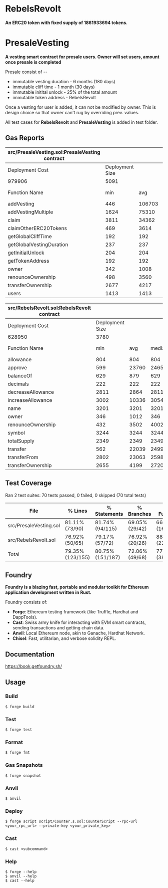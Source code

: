 # RebelsRevolt
 **An ERC20 token with fixed supply of 1861933694 tokens.**

# PresaleVesting
 **A vesting smart contract for presale users. Owner will set users, amount once presale is completed** 

 Presale consist of --
   - immutable vesting duration - 6 months (180 days)
   - immutable cliff time - 1 month (30 days)
   - immutable initital unlock - 25% of the total amount
   - immutable token address - RebelsRevolt

   Once a vesting for user is added, it can not be modified by owner. This is design choice so that owner can't rug by overriding prev. values. 

   All test cases for **RebelsRevolt** and **PresaleVesting** is added in test folder. 

## Gas Reports

| src/PresaleVesting.sol:PresaleVesting contract |                 |        |        |        |         |
|------------------------------------------------|-----------------|--------|--------|--------|---------|
| Deployment Cost                                | Deployment Size |        |        |        |         |
| 979906                                         | 5091            |        |        |        |         |
| Function Name                                  | min             | avg    | median | max    | # calls |
| addVesting                                     | 446             | 106703 | 134266 | 154166 | 19      |
| addVestingMultiple                             | 1624            | 75310  | 3391   | 272079 | 7       |
| claim                                          | 3811            | 34362  | 9524   | 73145  | 23      |
| claimOtherERC20Tokens                          | 469             | 3614   | 2693   | 6712   | 5       |
| getGlobalCliffTime                             | 192             | 192    | 192    | 192    | 1       |
| getGlobalVestingDuration                       | 237             | 237    | 237    | 237    | 1       |
| getInitialUnlock                               | 204             | 204    | 204    | 204    | 1       |
| getTokenAddress                                | 192             | 192    | 192    | 192    | 1       |
| owner                                          | 342             | 1008   | 342    | 2342   | 3       |
| renounceOwnership                              | 498             | 3560   | 4060   | 5622   | 4       |
| transferOwnership                              | 2677            | 4217   | 2731   | 7243   | 3       |
| users                                          | 1413            | 1413   | 1413   | 1413   | 20      |


| src/RebelsRevolt.sol:RebelsRevolt contract |                 |       |        |       |         |
|--------------------------------------------|-----------------|-------|--------|-------|---------|
| Deployment Cost                            | Deployment Size |       |        |       |         |
| 628950                                     | 3780            |       |        |       |         |
| Function Name                              | min             | avg   | median | max   | # calls |
| allowance                                  | 804             | 804   | 804    | 804   | 3       |
| approve                                    | 599             | 23760 | 24651  | 24651 | 27      |
| balanceOf                                  | 629             | 879   | 629    | 2629  | 32      |
| decimals                                   | 222             | 222   | 222    | 222   | 1       |
| decreaseAllowance                          | 2811            | 2864  | 2811   | 2972  | 3       |
| increaseAllowance                          | 3002            | 10336 | 3054   | 24954 | 3       |
| name                                       | 3201            | 3201  | 3201   | 3201  | 1       |
| owner                                      | 346             | 1012  | 346    | 2346  | 3       |
| renounceOwnership                          | 432             | 3502  | 4002   | 5572  | 4       |
| symbol                                     | 3244            | 3244  | 3244   | 3244  | 1       |
| totalSupply                                | 2349            | 2349  | 2349   | 2349  | 1       |
| transfer                                   | 562             | 22039 | 24994  | 29794 | 99      |
| transferFrom                               | 2802            | 23063 | 25983  | 32478 | 21      |
| transferOwnership                          | 2655            | 4199  | 2720   | 7224  | 3       |

## Test Coverage
 
Ran 2 test suites: 70 tests passed, 0 failed, 0 skipped (70 total tests)

| File                   | % Lines          | % Statements     | % Branches     | % Funcs        |
|------------------------|------------------|------------------|----------------|----------------|
| src/PresaleVesting.sol | 81.11% (73/90)   | 81.74% (94/115)  | 69.05% (29/42) | 66.67% (16/24) |
| src/RebelsRevolt.sol   | 76.92% (50/65)   | 79.17% (57/72)   | 76.92% (20/26) | 88.00% (22/25) |
| Total                  | 79.35% (123/155) | 80.75% (151/187) | 72.06% (49/68) | 77.55% (38/49) |

## Foundry

**Foundry is a blazing fast, portable and modular toolkit for Ethereum application development written in Rust.**

Foundry consists of:

-   **Forge**: Ethereum testing framework (like Truffle, Hardhat and DappTools).
-   **Cast**: Swiss army knife for interacting with EVM smart contracts, sending transactions and getting chain data.
-   **Anvil**: Local Ethereum node, akin to Ganache, Hardhat Network.
-   **Chisel**: Fast, utilitarian, and verbose solidity REPL.

## Documentation

https://book.getfoundry.sh/

## Usage

### Build

```shell
$ forge build
```

### Test

```shell
$ forge test
```

### Format

```shell
$ forge fmt
```

### Gas Snapshots

```shell
$ forge snapshot
```

### Anvil

```shell
$ anvil
```

### Deploy

```shell
$ forge script script/Counter.s.sol:CounterScript --rpc-url <your_rpc_url> --private-key <your_private_key>
```

### Cast

```shell
$ cast <subcommand>
```

### Help

```shell
$ forge --help
$ anvil --help
$ cast --help
```
